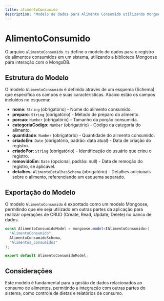 ```yaml
---
title: alimentoConsumido
description: 'Modelo de dados para Alimento Consumido utilizando Mongoose.'
---
```


# AlimentoConsumido

O arquivo `alimentoConsumido.ts` define o modelo de dados para o registro de alimentos consumidos em um sistema, utilizando a biblioteca Mongoose para interação com o MongoDB.

## Estrutura do Modelo

O modelo `AlimentoConsumido` é definido através de um esquema (Schema) que especifica os campos e suas características. Abaixo estão os campos incluídos no esquema:

- **nome**: `String` (obrigatório) - Nome do alimento consumido.
- **preparo**: `String` (obrigatório) - Método de preparo do alimento.
- **porcao**: `Number` (obrigatório) - Tamanho da porção consumida.
- **categoriaCodigo**: `Number` (obrigatório) - Código da categoria do alimento.
- **quantidade**: `Number` (obrigatório) - Quantidade do alimento consumido.
- **criadoEm**: `Date` (obrigatório, padrão: data atual) - Data de criação do registro.
- **criadoPor**: `String` (obrigatório) - Identificação do usuário que criou o registro.
- **removidoEm**: `Date` (opcional, padrão: null) - Data de remoção do registro, se aplicável.
- **detalhes**: `AlimentoDetalhesSchema` (obrigatório) - Detalhes adicionais sobre o alimento, referenciando um esquema separado.

## Exportação do Modelo

O modelo `AlimentoConsumido` é exportado como um modelo Mongoose, permitindo que ele seja utilizado em outras partes da aplicação para realizar operações de CRUD (Create, Read, Update, Delete) no banco de dados.

```typescript
const AlimentoConsumidoModel = mongoose.model<IAlimentoConsumido>(
  "AlimentoConsumido",
  AlimentoConsumidoSchema,
  "Alimentos_consumidos"
);

export default AlimentoConsumidoModel;
```

## Considerações

Este modelo é fundamental para a gestão de dados relacionados ao consumo de alimentos, permitindo a integração com outras partes do sistema, como controle de dietas e relatórios de consumo.
